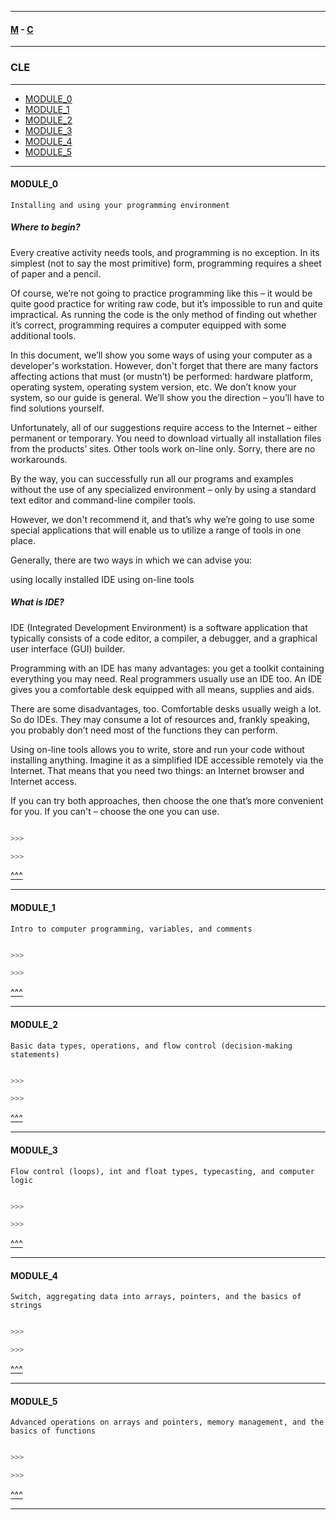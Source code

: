 
---

#### [M](https://github.com/ttltrk/TTT/blob/master/menu.md) - [C](https://github.com/ttltrk/TTT/blob/master/C/C.md)

---

### CLE

---

* [MODULE_0](#MODULE_0)
* [MODULE_1](#MODULE_1)
* [MODULE_2](#MODULE_2)
* [MODULE_3](#MODULE_3)
* [MODULE_4](#MODULE_4)
* [MODULE_5](#MODULE_5)

---

#### MODULE_0

```
Installing and using your programming environment
```

##### Where to begin?

Every creative activity needs tools, and programming is no exception. In its simplest (not to say the most primitive) form, programming requires a sheet of paper and a pencil.

Of course, we’re not going to practice programming like this – it would be quite good practice for writing raw code, but it’s impossible to run and quite impractical. As running the code is the only method of finding out whether it’s correct, programming requires a computer equipped with some additional tools.

In this document, we’ll show you some ways of using your computer as a developer's workstation. However, don't forget that there are many factors affecting actions that must (or mustn’t) be performed: hardware platform, operating system, operating system version, etc. We don’t know your system, so our guide is general. We’ll show you the direction – you’ll have to find solutions yourself.

Unfortunately, all of our suggestions require access to the Internet – either permanent or temporary. You need to download virtually all installation files from the products’ sites. Other tools work on-line only. Sorry, there are no workarounds.

By the way, you can successfully run all our programs and examples without the use of any specialized environment – only by using a standard text editor and command-line compiler tools.

However, we don't recommend it, and that’s why we’re going to use some special applications that will enable us to utilize a range of tools in one place.

Generally, there are two ways in which we can advise you:

using locally installed IDE
using on-line tools

##### What is IDE?

IDE (Integrated Development Environment) is a software application that typically consists of a code editor, a compiler, a debugger, and a graphical user interface (GUI) builder.

Programming with an IDE has many advantages: you get a toolkit containing everything you may need. Real programmers usually use an IDE too. An IDE gives you a comfortable desk equipped with all means, supplies and aids.

There are some disadvantages, too. Comfortable desks usually weigh a lot. So do IDEs. They may consume a lot of resources and, frankly speaking, you probably don’t need most of the functions they can perform.

Using on-line tools allows you to write, store and run your code without installing anything. Imagine it as a simplified IDE accessible remotely via the Internet. That means that you need two things: an Internet browser and Internet access.

If you can try both approaches, then choose the one that’s more convenient for you. If you can't – choose the one you can use.

```c

>>>

>>>
```

[^^^](#CLE)

---

#### MODULE_1

```
Intro to computer programming, variables, and comments
```

```c

>>>

>>>
```

[^^^](#CLE)

---

#### MODULE_2

```
Basic data types, operations, and flow control (decision-making statements)
```

```c

>>>

>>>
```

[^^^](#CLE)

---

#### MODULE_3

```
Flow control (loops), int and float types, typecasting, and computer logic
```

```c

>>>

>>>
```

[^^^](#CLE)

---

#### MODULE_4

```
Switch, aggregating data into arrays, pointers, and the basics of strings
```

```c

>>>

>>>
```

[^^^](#CLE)

---

#### MODULE_5

```
Advanced operations on arrays and pointers, memory management, and the basics of functions
```

```c

>>>

>>>
```

[^^^](#CLE)

---
